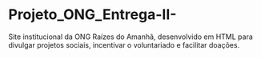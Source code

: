 # Projeto_ONG_Entrega-II-
Site institucional da ONG Raízes do Amanhã, desenvolvido em HTML para divulgar projetos sociais, incentivar o voluntariado e facilitar doações.
